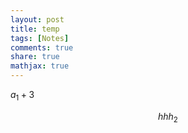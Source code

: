 ```yaml
---
layout: post
title: temp
tags: [Notes]
comments: true
share: true
mathjax: true
---
```




$a_1+3$



$$
hhh_2
$$
